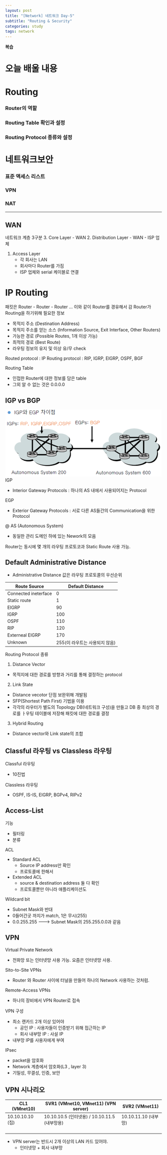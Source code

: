 ```yaml
---
layout: post
title: "[Network] 네트워크 Day-5"
subtitle: "Routing & Security"
categories: study
tags: network
---  
```



**복습**




# 오늘 배울 내용
# Routing
### Router의 역할
### Routing Table 확인과 설정
### Routing Protocol 종류와 설정
# 네트워크보안
### 표준 액세스 리스트
### VPN
### NAT
------------

## WAN
네트워크 계층 3구분
 3. Core Layer
	- WAN
 2. Distribution Layer
	- WAN
	- ISP 업체
 1. Access Layer
	- 각 회사는 LAN
	- 회사마다 Router를 가짐
	- ISP 업체와 serial 케이블로 연결

# IP Routing
패킷은 Router - Router - Router ... 이와 같이 Router를 경유해서 감
Router가 Routing을 하기위해 필요한 정보
 - 목적지 주소 (Destination Address)
 - 목적지 주소를 얻는 소스 (Information Source, Exit Interface, Other Routers)
 - 가능한 경로 (Possible Routes, 1개 이상 가능)
 - 최적의 경로 (Best Route)
 - 라우팅 정보의 유지 및 이상 유/무 check

Routed protocol : IP
Routing protocol : RIP, IGRP, EIGRP, OSPF, BGF

Routing Table 
 - 인접한 Router에 대한 정보를 담은 table
 - 그외 알 수 없는 것은 0.0.0.0

## IGP vs BGP
![igp_bgp](/assets/img/igp_egp.png)
IGP
 - Interior Gateway Protocols : 하나의 AS 내에서 사용되어지는 Protocol

EGP
 - Exterior Gateway Protocols : 서로 다른 AS들간의 Communication을 위한 Protocol

@ AS (Autonomous System)
 - 동일한 관리 도메인 하에 있는 Nework의 모음
 
Router는 동시에 몇 개의 라우팅 프로토코과 Static Route 사용 가능.


## Default Administrative Distance
 - Administrative Distance 값은 라우팅 프로토콜의 우선순위

| Route Source | Default Distance |
|---|---|
|Connected ineterface|0|
|Static route|1|
|EIGRP|90|
|IGRP|100|
|OSPF|110|
|RIP|120|
|Externeal EIGRP|170|
|Unknown|255(이 라우트는 사용되지 않음)|

Routing Protocol 종류
1. Distance Vector
 - 목적지에 대한 경로를 방향과 거리를 통해 결정하는 protocol
2. Link State
 - Distance vecotor 단점 보완위해 개발됨
 - SFP(Shortest Path First) 기법을 이용
 - 각각의 라우터가 별도의 Topology DB(네트워크 구성)을 만들고 DB 중 최상의 경로를 ㅏ우팅 테이블에 저장해 패킷에 대한 경로를 결정
3. Hybrid Routing
 - Distance vector와 Link state의 조합

## Classful 라우팅 vs Classless 라우팅
Classful 라우팅
 - 10진법

Classless 라우팅
 - OSPF, IS-IS, EIGRP, BGPv4, RIPv2


## Access-List
기능
 - 필터링
 - 분류

ACL
 - Standard ACL
	- Source IP address만 확인
	- 프로토콜에 한해서 
 - Extended ACL
	- source & destination address 둘 다 확인
 	- 프로토콜뿐만 아니라 애플리케이션도


Wildcard bit
 - Subnet Mask와 반대
 - 0들어간곳 까지가 match, 1은 무시(255)
 - 0.0.255.255    ---> Subnet Mask의 255.255.0.0과 같음


## VPN
Virtual Private Network
 - 전화망 또는 인터넷망 사용 가능. 요즘은 인터넷망 사용.

Sito-to-Site VPNs
 - Router 와 Router 사이에 터널을 만들어 하나의 Network 사용하는 것처럼.

Remote-Access VPNs
 - 하나의 장비에서 VPN Router로 접속

VPN 구성
 - 최소 랜카드 2개 이상 있어야
	- 공인 IP : 사용자들이 인증받기 위해 접근하는 IP
	- 회사 내부망 IP : 사설 IP
 - 내부망 IP를 사용자에게 부여

IPsec
 - packet을 암호화
 - Network 계층에서 암호화(L3 , layer 3)
 - 기밀성, 무결성, 인증, 보안



## VPN 시나리오


| CL1 (VMnet10) | SVR1 (VMnet10, VMnet11) (VPN server) | SVR2 (VMnet11) |
|---|---|---|
| 10.10.10.10 (집) | 10.10.10.5 (인터넷용) /  10.10.11.5 (내부망용) | 10.10.11.10 (내부망) |
|  |  |
|  |  |
|  |  |
|  |  |

 - VPN server는 반드시 2개 이상의 LAN 카드 있어야.
	- 인터넷망 + 회사 내부망
